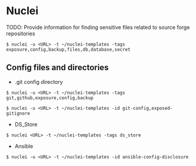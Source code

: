 # Nuclei

TODO: Provide information for finding sensitive files related to source forge repositories

`$ nuclei -u <URL> -t ~/nuclei-templates -tags exposure,config,backup,files,db,database,secret`

## Config files and directories

- .git config directory

```
$ nuclei -u <URL> -t ~/nuclei-templates -tags git,github,exposure,config,backup

$ nuclei -u <URL> -t ~/nuclei-templates -id git-config,exposed-gitignore
```

- DS_Store

`$ nuclei <URL> -t ~/nuclei-templates -tags ds_store`

- Ansible

`$ nuclei -u <URL> -t ~/nuclei-templates -id ansible-config-disclosure`